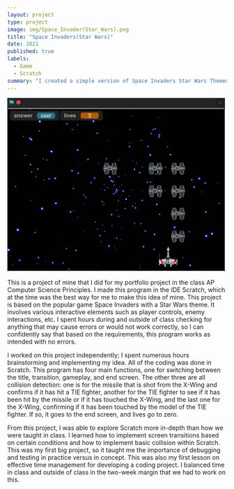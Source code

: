 ```yaml
---
layout: project
type: project
image: img/Space_Invader(Star_Wars).png
title: "Space Invaders(Star Wars)"
date: 2021
published: true
labels:
  - Game
  - Scratch
summary: "I created a simple version of Space Invaders Star Wars Themed In Scratch, for AP Computer Science Principles"
---
```


<div class="text-center p-4">
  <img width="500px" src="../img/SI(SW)Gameplay.png" class="img-thumbnail" >
</div>

This is a project of mine that I did for my portfolio project in the class AP Computer Science Principles. I made this program in the IDE Scratch, which at the time was the best way for me to make this idea of mine. This project is based on the popular game Space Invaders with a Star Wars theme. It involves various interactive elements such as player controls, enemy interactions, etc. I spent hours during and outside of class checking for anything that may cause errors or would not work correctly, so I can confidently say that based on the requirements, this program works as intended with no errors.

I worked on this project independently; I spent numerous hours brainstorming and implementing my idea. All of the coding was done in Scratch. This program has four main functions, one for switching between the title, transition, gameplay, and end screen. The other three are all collision detection: one is for the missile that is shot from the X-Wing and confirms if it has hit a TIE fighter, another for the TIE fighter to see if it has been hit by the missile or if it has touched the X-Wing, and the last one for the X-Wing, confirming if it has been touched by the model of the TIE fighter. If so, it goes to the end screen, and lives go to zero.

From this project, I was able to explore Scratch more in-depth than how we were taught in class. I learned how to implement screen transitions based on certain conditions and how to implement basic collision within Scratch. This was my first big project, so it taught me the importance of debugging and testing in practice versus in concept. This was also my first lesson on effective time management for developing a coding project. I balanced time in class and outside of class in the two-week margin that we had to work on this.
